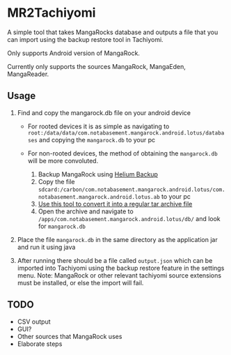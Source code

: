 # MR2Tachiyomi

A simple tool that takes MangaRocks database and outputs a file that you can import using the backup restore tool in Tachiyomi. 

Only supports Android version of MangaRock.

Currently only supports the sources MangaRock, MangaEden, MangaReader.

## Usage

1. Find and copy the mangarock.db file on your android device
    - For rooted devices it is as simple as navigating to `root:/data/data/com.notabasement.mangarock.android.lotus/databases` and
    copying the `mangarock.db` to your pc
    
    - For non-rooted devices, the method of obtaining the `mangarock.db` will be more convoluted.
        1. Backup MangaRock using [Helium Backup](https://play.google.com/store/apps/details?id=com.koushikdutta.backup&hl=en)
        2. Copy the file `sdcard:/carbon/com.notabasement.mangarock.android.lotus/com.notabasement.mangarock.android.lotus.ab` to your pc
        3. [Use this tool to convert it into a regular tar archive file](https://github.com/floe/helium_ab2tar)
        4. Open the archive and navigate to `/apps/com.notabasement.mangarock.android.lotus/db/` and look for `mangarock.db`

2. Place the file `mangarock.db` in the same directory as the application jar and run it using java

3. After running there should be a file called `output.json` which can be imported into Tachiyomi 
using the backup restore feature in the settings menu. Note: MangaRock or other relevant tachiyomi source extensions must be installed, or else
the import will fail.

## TODO

- CSV output 
- GUI?
- Other sources that MangaRock uses
- Elaborate steps
